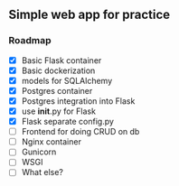 ## Simple web app for practice

### Roadmap
- [x] Basic Flask container
- [x] Basic dockerization
- [x] models for SQLAlchemy
- [x] Postgres container
- [x] Postgres integration into Flask
- [x] use __init__.py for Flask
- [x] Flask separate config.py
- [ ] Frontend for doing CRUD on db
- [ ] Nginx container
- [ ] Gunicorn
- [ ] WSGI
- [ ] What else?
